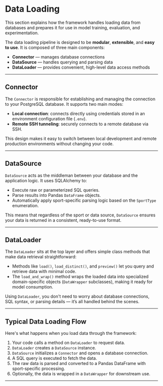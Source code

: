 # Data Loading

This section explains how the framework handles loading data from databases and prepares it for use in model training, evaluation, and experimentation.

The data loading pipeline is designed to be **modular**, **extensible**, and **easy to use**. It is composed of three main components:

- **Connector** — manages database connections
- **DataSource** — handles querying and parsing data
- **DataLoader** — provides convenient, high-level data access methods

---

## Connector

The `Connector` is responsible for establishing and managing the connection to your PostgreSQL database. It supports two main modes:

- **Local connection**: connects directly using credentials stored in an environment configuration file (`.env`).
- **Remote SSH tunneling**: securely connects to a remote database via SSH.

This design makes it easy to switch between local development and remote production environments without changing your code.

---

## DataSource

`DataSource` acts as the middleman between your database and the application logic. It uses SQLAlchemy to:

- Execute raw or parameterized SQL queries.
- Parse results into Pandas `DataFrame` objects.
- Automatically apply sport-specific parsing logic based on the `SportType` enumeration.

This means that regardless of the sport or data source, `DataSource` ensures your data is returned in a consistent, ready-to-use format.

---

## DataLoader

The `DataLoader` sits at the top layer and offers simple class methods that make data retrieval straightforward:

- Methods like `load()`, `load_distinct()`, and `preview()` let you query and retrieve data with minimal code.
- The `load_and_wrap()` method wraps the loaded data into specialized domain-specific objects (`DataWrapper` subclasses), making it ready for model consumption.

Using `DataLoader`, you don't need to worry about database connections, SQL syntax, or parsing details — it’s all handled behind the scenes.

---

## Typical Data Loading Flow

Here's what happens when you load data through the framework:

1. Your code calls a method on `DataLoader` to request data.
2. `DataLoader` creates a `DataSource` instance.
3. `DataSource` initializes a `Connector` and opens a database connection.
4. A SQL query is executed to fetch the data.
5. The raw data is parsed and converted to a Pandas DataFrame with sport-specific processing.
6. Optionally, the data is wrapped in a `DataWrapper` for downstream use.

---



